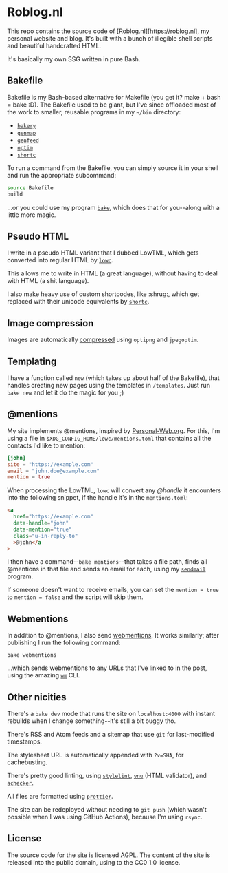 # Roblog.nl

This repo contains the source code of [Roblog.nl][https://roblog.nl], my
personal website and blog. It's built with a bunch of illegible shell scripts
and beautiful handcrafted HTML.

It's basically my own SSG written in pure Bash.

## Bakefile

Bakefile is my Bash-based alternative for Makefile (you get it? make + bash =
bake :D). The Bakefile used to be giant, but I've since offloaded most of the
work to smaller, reusable programs in my `~/bin` directory:

- [`bakery`](https://git.dupunkto.org/meta/dotfiles/tree/bin/bakery)
- [`genmap`](https://git.dupunkto.org/meta/dotfiles/tree/bin/genmap)
- [`genfeed`](https://git.dupunkto.org/meta/dotfiles/tree/bin/genmap)
- [`optim`](https://git.dupunkto.org/meta/dotfiles/tree/bin/genmap)
- [`shortc`](https://git.dupunkto.org/meta/dotfiles/tree/bin/genmap)

To run a command from the Bakefile, you can simply source it in your shell and
run the appropriate subcommand:

```bash
source Bakefile
build
```

...or you could use my program
[`bake`](https://git.dupunkto.org/meta/dotfiles/tree/bin/bake), which does that
for you--along with a little more magic.

## Pseudo HTML

I write in a pseudo HTML variant that I dubbed LowTML, which gets converted into
regular HTML by [`lowc`](https://git.dupunkto.org/axcelott/lowc).

This allows me to write in HTML (a great language), without having to deal with
HTML (a shit language).

I also make heavy use of custom shortcodes, like \:shrug\:, which get replaced
with their unicode equivalents by
[`shortc`](https://git.dupunkto.org/meta/dotfiles/tree/bin/shortc).

## Image compression

Images are automatically
[compressed](https://git.dupunkto.org/meta/dotfiles/tree/bin/optim) using
`optipng` and `jpegoptim`.

## Templating

I have a function called `new` (which takes up about half of the Bakefile), that
handles creating new pages using the templates in `/templates`. Just run
`bake new` and let it do the magic for you ;)

## @mentions

My site implements @mentions, inspired by
[Personal-Web.org](https://personal-web.org). For this, I'm using a file in
`$XDG_CONFIG_HOME/lowc/mentions.toml` that contains all the contacts I'd like to
mention:

```toml
[john]
site = "https://example.com"
email = "john.doe@example.com"
mention = true
```

When processing the LowTML, `lowc` will convert any _@handle_ it encounters into
the following snippet, if the handle it's in the `mentions.toml`:

```html
<a
  href="https://example.com"
  data-handle="john"
  data-mention="true"
  class="u-in-reply-to"
  >@john</a
>
```

I then have a command--`bake mentions`--that takes a file path, finds all
@mentions in that file and sends an email for each, using my
[`sendmail`](https://git.dupunkto.org/axcelott/sendmail) program.

If someone doesn't want to receive emails, you can set the `mention = true` to
`mention = false` and the script will skip them.

## Webmentions

In addition to @mentions, I also send [webmentions](https://webmention.net). It
works similarly; after publishing I run the following command:

```shell
bake webmentions
```

...which sends webmentions to any URLs that I've linked to in the post, using
the amazing [`wm`](https://github.com/remy/wm) CLI.

## Other nicities

There's a `bake dev` mode that runs the site on `localhost:4000` with instant
rebuilds when I change something--it's still a bit buggy tho.

There's RSS and Atom feeds and a sitemap that use `git` for last-modified
timestamps.

The stylesheet URL is automatically appended with `?v=SHA`, for cachebusting.

There's pretty good linting, using [`stylelint`](https://stylelint.io),
[`vnu`](https://git.dupunkto.org/forks/vnu) (HTML validator), and
[`achecker`](https://github.com/IBMa/equal-access).

All files are formatted using [`prettier`](https://prettier.io).

The site can be redeployed without needing to `git push` (which wasn't possible
when I was using GitHub Actions), because I'm using `rsync`.

## License

The source code for the site is licensed AGPL. The content of the site is
released into the public domain, using to the CC0 1.0 license.
